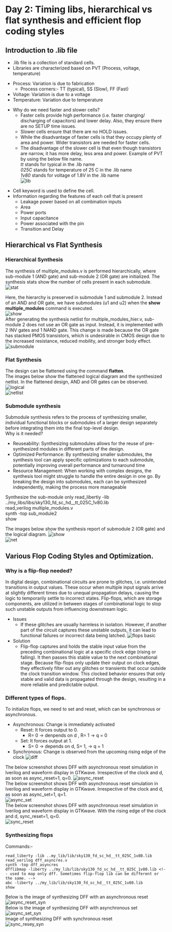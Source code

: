 # Day 2: Timing libs, hierarchical vs flat synthesis and efficient flop coding styles

## Introduction to .lib file
* .lib file is a collection of standard cells. 
* Libraries are characterized based on PVT (Process, voltage, temperature)
- Process: Variation is due to fabrication
  * Process corners:- TT (typical), SS (Slow), FF (Fast)
- Voltage: Variation is due to a voltage
- Temperature: Variation due to temperature

* Why do we need faster and slower cells?
    - Faster cells provide high performance (i.e. faster charging/ discharging of capacitors) and lower delay. Also, they ensure there are no SETUP time issues.
    - Slower cells ensure that there are no HOLD issues.
    - While the disadvantage of faster cells is that they occupy plenty of area and power. Wider transistors are needed for faster cells.
    - The disadvantage of the slower cell is that even though transistors are narrow, it has more delay, less area and power.
Example of PVT by using the below file name.  
*tt* stands for typical in the .lib name  
*025C* stands for temperature of 25 C in the .lib name  
*1v80* stands for voltage of 1.8V in the .lib name    
![lib](https://github.com/Dhruvid98/SFAL-VSD-SoC-Design/blob/main/Day%202/Images/Lab1/Screenshot%202025-05-15%20215430.png)

- Cell keyword is used to define the cell.
- Information regarding the features of each cell that is present
   * Leakage power based on all combination inputs
   * Area
   * Power ports
   * Input capacitance
   * Power associated with the pin
   * Transition and Delay

## Hierarchical vs Flat Synthesis
### Hierarchical Synthesis
The synthesis of multiple_modules.v is performed hierarchically, where sub-module 1 (AND gate) and sub-module 2 (OR gate) are initialized. The synthesis stats show the number of cells present in each submodule.  
![stat](https://github.com/Dhruvid98/SFAL-VSD-SoC-Design/blob/main/Day%202/Images/Hierarchical%20Synthesis/Screenshot%202025-05-16%20225748.png)  

Here, the hierarchy is preserved in submodule 1 and submodule 2. Instead of an AND and OR gate, we have submodules (u1 and u2) when the **show multiple_modules** command is executed.  
![show](https://github.com/Dhruvid98/SFAL-VSD-SoC-Design/blob/main/Day%202/Images/Hierarchical%20Synthesis/Screenshot%202025-05-16%20231701.png)  
After generating the synthesis netlist for multiple_modules_hier.v, sub-module 2 does not use an OR gate as input. Instead, it is implemented with 2 INV gates and 1 NAND gate. This change is made because the OR gate has stacked PMOS transistors, which is undesirable in CMOS design due to the increased resistance, reduced mobility, and stronger body effect.  
![submodule](https://github.com/Dhruvid98/SFAL-VSD-SoC-Design/blob/main/Day%202/Images/Hierarchical%20Synthesis/Screenshot%202025-05-16%20231932.png)  

### Flat Synthesis

The design can be flattened using the command **flatten**.  
The images below show the flattened logical diagram and the synthesized netlist. In the flattened design, AND and OR gates can be observed.
![logical](https://github.com/Dhruvid98/SFAL-VSD-SoC-Design/blob/main/Day%202/Images/Flatten/Screenshot%202025-05-16%20234138.png)  
![netlist](https://github.com/Dhruvid98/SFAL-VSD-SoC-Design/blob/main/Day%202/Images/Flatten/Screenshot%202025-05-16%20234346.png)  

### Submodule synthesis 

Submodule synthesis refers to the process of synthesizing smaller, individual functional blocks or submodules of a larger design separately before integrating them into the final top-level design.   
Why is it needed?
- Reuseability: Synthesizing submodules allows for the reuse of pre-synthesized modules in different parts of the design.
- Optimized Performance: By synthesizing smaller submodules, the synthesis tool can apply specific optimizations to each submodule, potentially improving overall performance and turnaround time
- Resource Management: When working with complex designs, the synthesis tool might struggle to handle the entire design in one go. By breaking the design into submodules, each can be synthesized independently, making the process more manageable

Synthesize the sub-module only
read_libertiy -lib ../my_libs/libs/sky130_fd_sc_hd__tt_025C_1v80.lib  
read_verilog multiple_modules.v  
synth -top sub_module2  
show  

The images below show the synthesis report of submodule 2 (OR gate) and the logical diagram. 
![show](https://github.com/Dhruvid98/SFAL-VSD-SoC-Design/blob/main/Day%202/Images/sub_modules/Screenshot%202025-05-17%20002035.png)  
![net](https://github.com/Dhruvid98/SFAL-VSD-SoC-Design/blob/main/Day%202/Images/sub_modules/Screenshot%202025-05-17%20001938.png)  

## Various Flop Coding Styles and Optimization.
### Why is a flip-flop needed?  
In digital design, combinational circuits are prone to glitches, i.e. unintended transitions in output values. These occur when multiple input signals arrive at slightly different times due to unequal propagation delays, causing the logic to temporarily settle to incorrect states. Flip-flops, which are storage components, are utilized in between stages of combinational logic to stop such unstable outputs from influencing downstream logic.  
* Issues
    - If these glitches are usually harmless in isolation. However, if another part of the circuit captures these unstable outputs, it can lead to functional failures or incorrect data being latched.
![flops basic](https://github.com/Dhruvid98/SFAL-VSD-SoC-Design/blob/main/Day%202/Images/Flop%20basic/1.png)
* Solution
    - Flip-flop captures and holds the stable input value from the preceding combinational logic at a specific clock edge (rising or falling). It then passes this stable value to the next combinational stage. Because flip-flops only update their output on clock edges, they effectively filter out any glitches or transients that occur outside the clock transition window. This clocked behavior ensures that only stable and valid data is propagated through the design, resulting in a more reliable and predictable output.
 
### Different types of flops.   
To initialize flops, we need to set and reset, which can be synchronous or asynchronous.  
- Asynchronous: Change is immediately activated
   * Reset: It forces output to 0.  
      - R= 0 -> denpends on d , R= 1 -> q = 0  
   * Set: It forces output at 1.
      - S= 0 -> depends on d, S= 1, -> q = 1
 - Synchronous: Change is observed from the upcoming rising edge of the clock
![diff](https://github.com/Dhruvid98/SFAL-VSD-SoC-Design/blob/main/Day%202/Images/Flop%20basic/2.png)

The below screenshot shows DFF with asynchronous reset simulation in Iverilog and waveform display in GTKwave. Irrespective of the clock and d, as soon as async_reset=1, q=0.
![async_reset](https://github.com/Dhruvid98/SFAL-VSD-SoC-Design/blob/main/Day%202/Images/DFF_simulation/async_reset.png)  
The below screenshot shows DFF with asynchronous reset simulation in Iverilog and waveform display in GTKwave. Irrespective of the clock and d, as soon as async_set=1, q=1.  
![async_set](https://github.com/Dhruvid98/SFAL-VSD-SoC-Design/blob/main/Day%202/Images/DFF_simulation/async_set.png)  
The below screenshot shows DFF with asynchronous reset simulation in Iverilog and waveform display in GTKwave. With the rising edge of the clock and d, sync_reset=1, q=0.  
![sync_reset](https://github.com/Dhruvid98/SFAL-VSD-SoC-Design/blob/main/Day%202/Images/DFF_simulation/sync_reset.png)  

### Synthesizing flops
Commands:-
```
read_liberty -lib ..my_lib/lib/sky130_fd_sc_hd__tt_025C_1v80.lib
read_verilog dff_asyncres.v
synth -top dff_asyncres
dfflibmap -liberty ../my_lib/lib/sky130_fd_sc_hd__tt_025C_1v80.lib <!-- used to map only dff. Sometimes flip-flop lib can be different or the same. -->
abc -liberty ../my_lib/lib/sky130_fd_sc_hd__tt_025C_1v80.lib
show
```
Below is the image of synthesizing DFF with an asynchronous reset  
![async_reset_syn](https://github.com/Dhruvid98/SFAL-VSD-SoC-Design/blob/main/Day%202/Images/DFF%20Synthesis/async_reset.png)  
Below is the image of synthesizing DFF with asynchronous set  
![async_set_syn](https://github.com/Dhruvid98/SFAL-VSD-SoC-Design/blob/main/Day%202/Images/DFF%20Synthesis/async_set.png)  
Image of synthesizing DFF with synchronous reset   
![sync_resey_syn](https://github.com/Dhruvid98/SFAL-VSD-SoC-Design/blob/main/Day%202/Images/DFF%20Synthesis/sync.png)  


